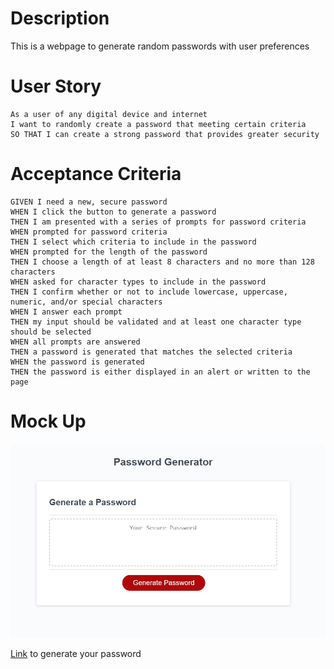 # Description
This is a webpage to generate random passwords with user preferences

# User Story
```
As a user of any digital device and internet
I want to randomly create a password that meeting certain criteria
SO THAT I can create a strong password that provides greater security
```

# Acceptance Criteria
```
GIVEN I need a new, secure password
WHEN I click the button to generate a password
THEN I am presented with a series of prompts for password criteria
WHEN prompted for password criteria
THEN I select which criteria to include in the password
WHEN prompted for the length of the password
THEN I choose a length of at least 8 characters and no more than 128 characters
WHEN asked for character types to include in the password
THEN I confirm whether or not to include lowercase, uppercase, numeric, and/or special characters
WHEN I answer each prompt
THEN my input should be validated and at least one character type should be selected
WHEN all prompts are answered
THEN a password is generated that matches the selected criteria
WHEN the password is generated
THEN the password is either displayed in an alert or written to the page
```

# Mock Up
![Screenshot](./mockup.jpg)

[Link](https://kzb11128.github.io/Challenge_03_Password_Generator) to generate your password
